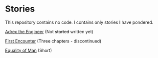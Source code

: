 # Stories

This repository contains no code.
I contains only stories I have pondered.

[Adrex the Engineer](AdrexTheEngineer/Readme.md) (Not ~~started~~ written yet)

[First Encounter](FirstEncounter/ReadMe.md) (Three chapters - discontinued)

[Equality of Man](EqualityOfMan.md) (Short)